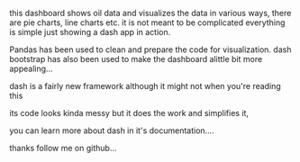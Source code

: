 this dashboard shows oil data and visualizes the data in various ways, there are pie charts, line charts etc. it is not meant to be complicated everything is simple just showing a dash app in action.

Pandas has been used to clean and prepare the code for visualization.
dash bootstrap has also been used to make the dashboard alittle bit more appealing...

dash is a fairly new framework although it might not when you're reading this

its code looks kinda messy but it does the work and simplifies it,

you can learn more about dash in it's documentation....

thanks follow me on github...